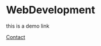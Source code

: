 # WebDevelopment

this is a demo link

<a href="https://raw.githack.com/CreativeMinder/WebDevelopment/main/StopWatch%20Web%20Application/Stopwatch.html">Contact</a>
 

